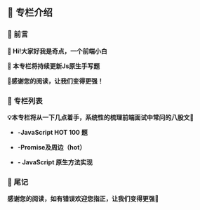 ## 📢 专栏介绍

### 📖 前言

**🚩 Hi!大家好我是奇点，一个前端小白**

**🚩 本专栏将持续更新Js原生手写题**

**🚩感谢您的阅读，让我们变得更强！**



### 📖 专栏列表

**:bulb:本专栏将从一下几点着手，系统性的梳理前端面试中常问的八股文💪**

* -**JavaScript HOT 100 题**



- **-Promise及周边（hot）**



- **- JavaScript 原生方法实现**



### 📖 尾记

**感谢您的阅读，如有错误欢迎您指正，让我们变得更强🚀**

